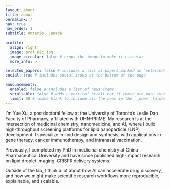 ```yaml
---
layout: about
title: about
permalink: /
nav: true
nav_order: 1
subtitle: Ontario, Canada

profile:
  align: right
  image: prof_pic.jpg
  image_circular: false # crops the image to make it circular
  more_info: >

selected_papers: false # includes a list of papers marked as "selected={true}"
social: true # includes social icons at the bottom of the page

announcements:
  enabled: false # includes a list of news items
  scrollable: false # adds a vertical scroll bar if there are more than 3 news items
  limit: 50 # leave blank to include all the news in the `_news` folder
---
```


I’m Yue Xu, a postdoctoral fellow at the University of Toronto’s Leslie Dan Faculty of Pharmacy, affiliated with UHN-PRiME. My research is at the intersection of medicinal chemistry, nanomedicine, and AI, where I build high-throughput screening platforms for lipid nanoparticle (LNP) development. I specialize in lipid design and synthesis, with applications in gene therapy, cancer immunotherapy, and intranasal vaccination.

Previously, I completed my PhD in medicinal chemistry at China Pharmaceutical University and have since published high-impact research on lipid droplet imaging, CRISPR delivery systems.

Outside of the lab, I think a lot about how AI can accelerate drug discovery, and how we might make scientific research workflows more reproducible, explainable, and scalable.
